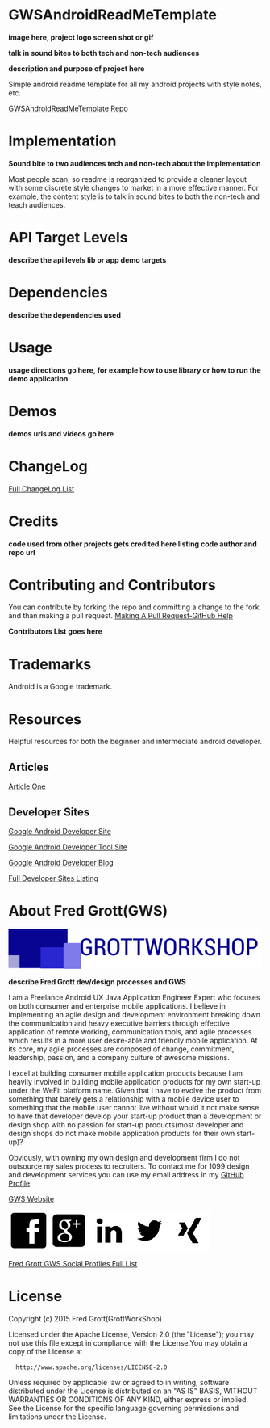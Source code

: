 # GWSAndroidReadMeTemplate

**image here, project logo screen shot or gif**

**talk in sound bites to both tech and non-tech audiences**

**description and purpose of project here**

Simple android readme template for all my android projects with style notes, etc.

[GWSAndroidReadMeTemplate Repo](https://github.com/shareme/GWSAndroidReadMeTemplate)

# Implementation

**Sound bite to two audiences tech and non-tech about the implementation**

Most people scan, so readme is reorganized to provide a cleaner layout with some discrete style changes to market in a more effective manner. For example, the content
style is to talk in sound bites to both the non-tech and teach audiences.

# API Target Levels

**describe the api levels lib or app demo targets**

# Dependencies

**describe the dependencies used**

# Usage

**usage directions go here, for example how to use library or how to run the demo
application**

# Demos

**demos urls and videos go here**


# ChangeLog

[Full ChangeLog List](../changelog/)




# Credits

**code used from other projects gets credited here listing code author and repo url**

# Contributing and Contributors

You can contribute by forking the repo and committing a change to the fork and than making a pull request. [Making A Pull Request-GitHub Help]()

**Contributors List goes here**


# Trademarks

Android is a Google trademark.

# Resources

Helpful resources for both the beginner and intermediate android developer.

## Articles

[Article One](../artilces/articleone/)

## Developer Sites

[Google Android Developer Site](http://developer.android.com)

[Google Android Developer Tool Site](http://tools.android.com)

[Google Android Developer Blog](http://android-developers.blogspot.com/)

[Full Developer Sites Listing](../devsites/)




# About Fred Grott(GWS)

![GWS Logo](/art/gws_logo_longform_final.png)

**describe Fred Grott dev/design processes and GWS**

I am a Freelance Android UX Java Application Engineer Expert who focuses on both consumer and enterprise mobile applications. I believe in implementing an agile design and development environment breaking down the communication and heavy executive barriers through effective application of remote working, communication tools, and agile processes which results in a more user desire-able and friendly mobile application. At its core, my agile processes are composed of change, commitment, leadership, passion, and a company culture of  awesome missions.

I excel at building consumer mobile application products because I am heavily involved in building mobile application products for my own start-up under the WeFit platform name. Given that I have to evolve the product from something that barely gets a
relationship with a mobile device user to something that the mobile user cannot live without would it not make sense to have that developer develop your start-up product than a development or design shop with no passion for start-up products(most developer and design shops do not make mobile application products for their own start-up)?

Obviously, with owning my own design and development firm I do not outsource my sales process to recruiters. To contact me for 1099 design and development services you can use my email address in my [GitHub Profile](https://github.com/shareme).

[GWS Website](http://shareme.github.io/FredGrott)

[![FaceBook profile](/art/fb80x80.png)](http://www.facebook.com/fredgrott)[![GooglePlus profile](/art/googleplus80x80.png)](https://plus.google.com/u/0/+FredGrott/about)[![LinkedIN profile](/art/linkedin80x80.png)](http://www.linkedin.com/in/shareme/en)[![Twitter profile](/art/twitter80x80.png)](https://twitter.com/fredgrott)[![Xing profile](/art/xing80x80.png)](https://www.xing.com/profile/Fred_Grott?sc_o=mxb_p)

[Fred Grott GWS Social Profiles Full List](/sociallist/)

# License
Copyright (c) 2015 Fred Grott(GrottWorkShop)

Licensed under the Apache License, Version 2.0 (the "License"); you may not use this file except
in compliance with the License.You may obtain a copy of the License at

      http://www.apache.org/licenses/LICENSE-2.0

Unless required by applicable law or agreed to in writing, software distributed under the License
is distributed on an "AS IS" BASIS, WITHOUT WARRANTIES OR CONDITIONS OF ANY KIND, either express or implied.
See the License for the specific language governing permissions and limitations under the License.
